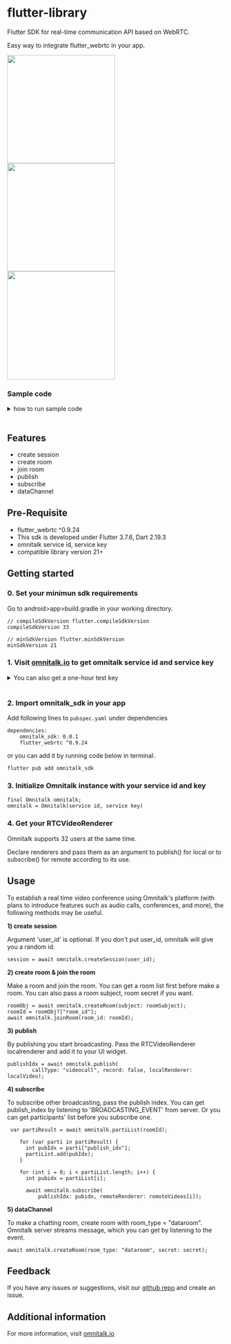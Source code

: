 # flutter-library

<!--
This README describes the package. If you publish this package to pub.dev,
this README's contents appear on the landing page for your package.

For information about how to write a good package README, see the guide for
[writing package pages](https://dart.dev/guides/libraries/writing-package-pages).

For general information about developing packages, see the Dart guide for
[creating packages](https://dart.dev/guides/libraries/create-library-packages)
and the Flutter guide for
[developing packages and plugins](https://flutter.dev/developing-packages).
-->

Flutter SDK for real-time communication API based on WebRTC.

Easy way to integrate flutter_webrtc in your app.

<div style="display:flex;">

  <div style="flex:1; margin-right:5px;">

<img src = "./img/example_2.jpg" width=250>

<img src = "./img/example_3.jpg" width=250>

<img src = "./img/chattingroom.jpg" width=250>
</div>
</div>

### Sample code

<details> 
<summary>
how to run sample code
 </summary>
 <div>

- api_test sample is a testbed for testing functionality. You can check how each api works with it.

- video_conference is a simple app for real time video conference.

1.  download the sample
2.  open it in VSC(recommended) and run `flutter pub get`
3.  replace the service id, service key argument with active ones in lib>screen>video_conference.dart

- You can get a 1-hour test key for free

<div style="display:flex;">
  <div style="flex:1; margin-right:5px;">
    <img src="./img/api_test_sample.jpg" style="max-width:100%; width:250px;">
  </div>
  <div style="flex:1; margin-right:5px;">
    <img src="./img/example_2.jpg" style="max-width:100%; width:250px;">
  </div>
  <div style="flex:1;">
    <img src="./img/example_3.jpg" style="max-width:100%; width:250px;">
  </div>
</div>



- If you want to use the code in your app, make sure these below. The sample codes we provide already have set them and you don't need further job.

  - minimun sdk version

  android>app>build.gradle

  compileSdkVersion is 33, minSdkVersion 21

  - device permission
    - android>app>src>main>AndroidManifest.xml

  ```
  <uses-permission android:name="android.permission.CAMERA" />
  <uses-permission android:name="android.permission.INTERNET" />
  <uses-permission android:name="android.permission.READ_PHONE_STATE" />
  <uses-permission android:name="android.permission.RECORD_AUDIO" />
  <uses-permission android:name="android.permission.MODIFY_AUDIO_SETTINGS" />
  <uses-permission android:name="android.permission.ACCESS_NETWORK_STATE" />
  <uses-permission android:name="android.permission.BLUETOOTH" />
  <uses-permission android:name="android.permission.ACCESS_WIFI_STATE" />
  <uses-permission android:name="android.permission.READ_EXTERNAL_STORAGE" />
  <uses-permission android:name="android.permission.WAKE_LOCK" />
  ```

       - ios>Runner>info.plist

  ```
  <key>NSCameraUsageDescription</key>
  <string>$(PRODUCT_NAME) Camera Usage!</string>
  <key>NSMicrophoneUsageDescription</key>
  <string>$(PRODUCT_NAME) Microphone Usage!</string>
  ```

  * For updated chatting room
  Uncomment the code in main.dart to test chatting room demo.

 </div>
</details>

<br>

## Features

- create session
- create room
- join room
- publish
- subscribe
- dataChannel

## Pre-Requisite

- flutter_webrtc ^0.9.24
- This sdk is developed under Flutter 3.7.6, Dart 2.19.3
- omnitalk service id, service key
- compatible library version 21+

## Getting started

### 0. Set your minimun sdk requirements

Go to android>app>build.gradle in your working directory.

    // compileSdkVersion flutter.compileSdkVersion
    compileSdkVersion 33

    // minSdkVersion flutter.minSdkVersion
    minSdkVersion 21

### 1. Visit [omnitalk.io](https://omnitalk.io/demo/video) to get omnitalk service id and service key

<details>
<summary>
You can also get a one-hour test key
</summary>

![testkey](/img/testkey.png)

</details>
<br>

### 2. Import omnitalk_sdk in your app

Add following lines to `pubspec.yaml` under dependencies

    dependencies:
        omnitalk_sdk: 0.0.1
        flutter_webrtc ^0.9.24

or you can add it by running code below in terminal.

    flutter pub add omnitalk_sdk

### 3. Initialize Omnitalk instance with your service id and key

    final Omnitalk omnitalk;
    omnitalk = Omnitalk(service id, service key)

### 4. Get your RTCVideoRenderer

Omnitalk supports 32 users at the same time.

Declare renderers and pass them as an argument to publish() for local or to subscribe() for remote according to its use.

## Usage

To establish a real time video conference using Omnitalk's platform (with plans to introduce features such as audio calls, conferences, and more), the following methods may be useful.

**1) create session**

Argument 'user_id' is optional. If you don't put user_id, omnitalk will give you a random id.

    session = await omnitalk.createSession(user_id);

**2) create room & join the room**

Make a room and join the room. You can get a room list first before make a room. You can also pass a room subject, room secret if you want.

    roomObj = await omnitalk.createRoom(subject: roomSubject);
    roomId = roomObj?["room_id"];
    await omnitalk.joinRoom(room_id: roomId);

**3) publish**

By publishing you start broadcasting. Pass the RTCVideoRenderer localrenderer and add it to your UI widget.

    publishIdx = await omnitalk.publish(
            callType: "videocall", record: false, localRenderer: localVideo);

**4) subscribe**

To subscribe other broadcasting, pass the publish index. You can get publish_index by listening to 'BROADCASTING_EVENT' from server. Or you can get participants' list before you subscribe one.

     var partiResult = await omnitalk.partiList(roomId);

        for (var parti in partiResult) {
          int pubIdx = parti["publish_idx"];
          partiList.add(pubIdx);
        }

        for (int i = 0; i < partiList.length; i++) {
          int pubidx = partiList[i];

          await omnitalk.subscribe(
              publishIdx: pubidx, remoteRenderer: remoteVideos[i]);

**5) dataChannel**

To make a chatting room, create room with room_type = "dataroom". Omnitalk server streams message, which you can get by listening to the event.
  ```
  await omnitalk.createRoom(room_type: "dataroom", secret: secret);
  ```

## Feedback

If you have any issues or suggestions, visit our [github repo](https://github.com/omnistory-labs/flutter-library.git) and create an issue.

## Additional information

For more information, visit [omnitalk.io](https://omnitalk.io)
